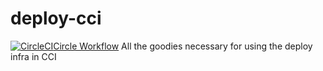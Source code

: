 # deploy-cci
[![CircleCI](https://circleci.com/gh/AlexanderMann/deploy-cci.svg?style=svg)](https://circleci.com/gh/AlexanderMann/deploy-cci)[Circle Workflow](https://circleci.com/gh/AlexanderMann/workflows/deploy-cci)
All the goodies necessary for using the deploy infra in CCI
